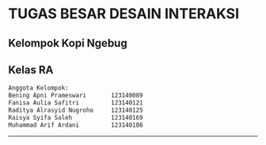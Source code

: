 # TUGAS BESAR DESAIN INTERAKSI
## Kelompok Kopi Ngebug
## Kelas RA

```bash
Anggota Kelompok:
Bening Apni Prameswari       123140089
Fanisa Aulia Safitri         123140121
Raditya Alrasyid Nugroho     123140125
Raisya Syifa Saleh           123140169
Muhammad Arif Ardani         123140186
```
---
